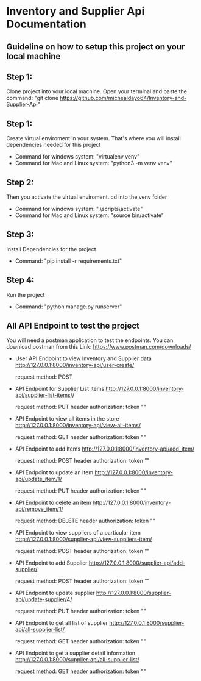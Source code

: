# Inventory and Supplier Api Documentation

## Guideline on how to setup this project on your local machine

## Step 1: 
Clone project into your local machine. Open your terminal and paste the command: "git clone https://github.com/michealdayo64/Inventory-and-Supplier-Api"

## Step 1: 
Create virtual enviroment in your system. That's where you will install dependencies needed for this project
- Command for windows system: "virtualenv venv"
- Command for Mac and Linux system: "python3 -m venv venv"

## Step 2: 
Then you activate the virtual enviroment. cd into the venv folder
- Command for windows system: ".\scripts\activate"
- Command for Mac and Linux system: "source bin/activate"

## Step 3:
Install Dependencies for the project
- Command: "pip install -r requirements.txt"

## Step 4:
Run the project
- Command: "python manage.py runserver"


## All API Endpoint to test the project

You will need a postman application to test the endpoints. You can download postman from this Link: https://www.postman.com/downloads/

- User API Endpoint to view Inventory and Supplier data
  http://127.0.0.1:8000/inventory-api/user-create/
  
  request method: POST

 - API Endpoint for Supplier List Items
   http://127.0.0.1:8000/inventory-api/supplier-list-items/<param>/

   request method: PUT
   header authorization: token ""

- API Endpoint to view all items in the store
  http://127.0.0.1:8000/inventory-api/view-all-items/

   request method: GET
   header authorization: token ""

- API Endpoint to add Items
  http://127.0.0.1:8000/inventory-api/add_item/

   request method: POST
   header authorization: token ""

- API Endpoint to update an Item
  http://127.0.0.1:8000/inventory-api/update_item/1/

   request method: PUT
   header authorization: token ""

- API Endpoint to delete an item
  http://127.0.0.1:8000/inventory-api/remove_item/1/

   request method: DELETE
   header authorization: token ""

- API Endpoint to view suppliers of a particular item
  http://127.0.0.1:8000/supplier-api/view-suppliers-item/

   request method: POST
   header authorization: token ""

- API Endpoint to add Supplier
  http://127.0.0.1:8000/supplier-api/add-supplier/

   request method: POST
   header authorization: token ""

- API Endpoint to update supplier
  http://127.0.0.1:8000/supplier-api/update-supplier/4/

   request method: PUT
   header authorization: token ""

- API Endpoint to get all list of supplier
  http://127.0.0.1:8000/supplier-api/all-supplier-list/

   request method: GET
   header authorization: token ""

- API Endpoint to get a supplier detail information
  http://127.0.0.1:8000/supplier-api/all-supplier-list/

   request method: GET
   header authorization: token ""






